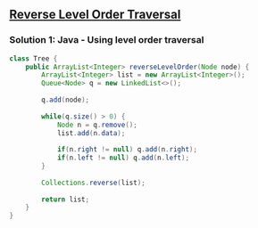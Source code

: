 ## [Reverse Level Order Traversal](https://www.geeksforgeeks.org/problems/reverse-level-order-traversal/1)

### Solution 1: Java - Using level order traversal
```java
class Tree {
    public ArrayList<Integer> reverseLevelOrder(Node node) {
        ArrayList<Integer> list = new ArrayList<Integer>();
        Queue<Node> q = new LinkedList<>();
        
        q.add(node);
        
        while(q.size() > 0) {
            Node n = q.remove();
            list.add(n.data);
            
            if(n.right != null) q.add(n.right);
            if(n.left != null) q.add(n.left);
        }
        
        Collections.reverse(list);
        
        return list;
    }
}
```
